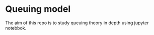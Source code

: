 # Queuing model 

The aim of this repo is to study queuing theory in depth using jupyter notebbok. 
